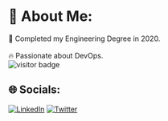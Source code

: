# 💫 About Me:
🔭 Completed my Engineering Degree in 2020.<br><br>🔥 Passionate about DevOps.<br>
![visitor badge](https://visitor-badge.glitch.me/badge?page_id=strawhatrag)

## 🌐 Socials:
[![LinkedIn](https://img.shields.io/badge/LinkedIn-%230077B5.svg?logo=linkedin&logoColor=white)](https://linkedin.com/in/sreerag-u) [![Twitter](https://img.shields.io/badge/Twitter-%231DA1F2.svg?logo=Twitter&logoColor=white)](https://twitter.com/SreeRagSeenu) 


